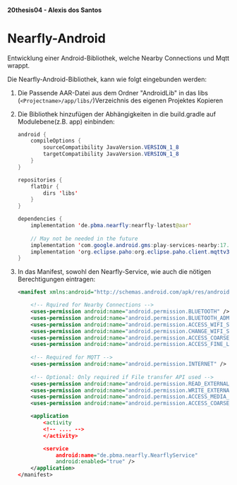 #### 20thesis04 - Alexis dos Santos

# Nearfly-Android

Entwicklung einer Android-Bibliothek, welche Nearby Connections und Mqtt wrappt.



Die Nearfly-Android-Bibliothek, kann wie folgt eingebunden werden:

1.  Die Passende AAR-Datei aus dem Ordner "AndroidLib" in das libs (`<Projectname>/app/libs/`)Verzeichnis des eigenen Projektes Kopieren

2. Die Bibliothek hinzufügen der Abhängigkeiten in die build.gradle auf Modulebene(z.B. app)  einbinden: 

   ```java
   android {
       compileOptions {
           sourceCompatibility JavaVersion.VERSION_1_8
           targetCompatibility JavaVersion.VERSION_1_8
       }
   }
   
   repositories {
       flatDir {
           dirs 'libs'
       }
   }
   
   dependencies {
       implementation 'de.pbma.nearfly:nearfly-latest@aar'
       
       // May not be needed in the future
       implementation 'com.google.android.gms:play-services-nearby:17.0.0'
       implementation 'org.eclipse.paho:org.eclipse.paho.client.mqttv3:1.1.0'
   }
   
   ```

3. In das Manifest, sowohl den Nearfly-Service, wie auch die nötigen Berechtigungen eintragen:

   

   ```xml
   <manifest xmlns:android="http://schemas.android.com/apk/res/android">
   
       <!-- Rquired for Nearby Connections -->
       <uses-permission android:name="android.permission.BLUETOOTH" />
       <uses-permission android:name="android.permission.BLUETOOTH_ADMIN" />
       <uses-permission android:name="android.permission.ACCESS_WIFI_STATE" />
       <uses-permission android:name="android.permission.CHANGE_WIFI_STATE" />
       <uses-permission android:name="android.permission.ACCESS_COARSE_LOCATION" />
       <uses-permission android:name="android.permission.ACCESS_FINE_LOCATION" />
       
       <!-- Required for MQTT -->
       <uses-permission android:name="android.permission.INTERNET" />
       
       <!-- Optional: Only required if File transfer API used -->
       <uses-permission android:name="android.permission.READ_EXTERNAL_STORAGE " />
       <uses-permission android:name="android.permission.WRITE_EXTERNAL_STORAGE" />
       <uses-permission android:name="android.permission.ACCESS_MEDIA_LOCATION" />
       <uses-permission android:name="android.permission.ACCESS_COARSE_LOCATION" />
   
       <application
           <activity
           <!-- .... -->
           </activity>
   
           <service
               android:name="de.pbma.nearfly.NearflyService"
               android:enabled="true" />
       </application>
   </manifest>
   ```

